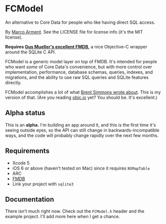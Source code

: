 FCModel
=======

An alternative to Core Data for people who like having direct SQL access.

By [Marco Arment](http://www.marco.org/). See the LICENSE file for license info (it's the MIT license).

__Requires [Gus Mueller's excellent FMDB](https://github.com/ccgus/fmdb),__ a nice Objective-C wrapper around the SQLite C API.

FCModel is a generic model layer on top of FMDB. It's intended for people who want _some_ of Core Data's convenience, but with more control over implementation, performance, database schemas, queries, indexes, and migrations, and the ability to use raw SQL queries and SQLite features directly.

FCModel accomplishes a lot of what [Brent Simmons wrote about](http://www.objc.io/issue-4/SQLite-instead-of-core-data.html). This is my version of that. (Are you reading [objc.io](http://www.objc.io) yet? You should be. It's excellent.)

## Alpha status

This is an __alpha.__ I'm building an app around it, and this is the first time it's seeing outside eyes, so the API can still change in backwards-incompatible ways, and the code will probably change rapidly over the next few months.

## Requirements

* Xcode 5
* iOS 6 or above (haven't tested on Mac) since it requires `NSMapTable`
* ARC
* [FMDB](https://github.com/ccgus/fmdb)
* Link your project with `sqlite3`

## Documentation

There isn't much right now. Check out the `FCModel.h` header and the example project. I'll add more here when I get a chance.
